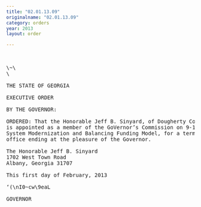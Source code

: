 ```yaml
---
title: "02.01.13.09"
originalname: "02.01.13.09"
category: orders
year: 2013
layout: order

---
```

<pre>
 

\~\
\

THE STATE OF GEORGIA

EXECUTIVE ORDER

BY THE GOVERNOR:

ORDERED: That the Honorable Jeff B. Sinyard, of Dougherty County, Georgia,
is appointed as a member of the GoVernor’s Commission on 9-1-1
System Modernization and Balancing Funding Model, for a term of
office ending at the pleasure of the Governor.

The Honorable Jeff B. Sinyard
1702 West Town Road
Albany, Georgia 31707

This first day of February, 2013

‘(\nI0~cw\9eaL

GOVERNOR

</pre>
